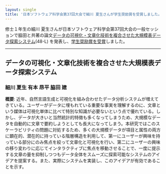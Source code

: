 ```yaml
---
layout: single
title: '日本ソフトウェア科学会第37回大会で細川 夏生さんが学生奨励賞を受賞しました。'
---
```


修士１年生の細川 夏生さんが日本ソフトウェア科学会第37回大会の一般セッションで脇田と共著の論文[データの可視化・文章化技術を複合させた大規模表データ探索システム](http://jssst.or.jp/files/user/taikai/2020/GENERAL/general3-4.pdf)(48-L) を発表し、[学生奨励賞を受賞](https://jssst2020.wordpress.com)しました。

---

## データの可視化・文章化技術を複合させた大規模表データ探索システム
### 細川 夏生 有本 昂平 脇田 建
**概要**: 近年、自然言語生成と可視化を組み合わせたデータ分析システムが増えてきている。ユーザーがデータに埋もれている重要な事実を理解するのに、文章という媒体は可視化単体に比べて特別な知識が必要ないという点で優れている。しかし、データが大きいと当然統計的特徴も多くなってしまうため、大規模なデータを自動的に文章で要約しようとしても長大になってしまう。本研究ではこのスケーラビリティの問題に対処するため、多くの大規模データが項目と属性の両方に顕在的、潜在的に持っている階層構造を利用して、第一にユーザーが興味を持っている部分にのみ焦点を絞って文章化と可視化を行い、第二にユーザーの興味の移り変わりに応じてインタラクティブに焦点を移動させることで、一度に提示する文章の量を抑制しつつもデータ全体をスムーズに探索可能なシステムのアイデアを提案する。また、実際にシステムを実装し、このアイデアが有効であることを示す。
